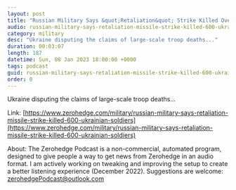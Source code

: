 ```yaml
---
layout: post
title: "Russian Military Says &quot;Retaliation&quot; Strike Killed Over 600 Ukrainian Soldiers"
audio: russian-military-says-retaliation-missile-strike-killed-600-ukrainian-soldiers-0
category: military
desc: "Ukraine disputing the claims of large-scale troop deaths..."
duration: 00:03:07
length: 187
datetime: Sun, 08 Jan 2023 18:00:00 +0000
tags: podcast
guid: russian-military-says-retaliation-missile-strike-killed-600-ukrainian-soldiers-0
order: 0
---
```

Ukraine disputing the claims of large-scale troop deaths...

Link: [https://www.zerohedge.com/military/russian-military-says-retaliation-missile-strike-killed-600-ukrainian-soldiers](https://www.zerohedge.com/military/russian-military-says-retaliation-missile-strike-killed-600-ukrainian-soldiers)

About: The Zerohedge Podcast is a non-commercial, automated program, designed to give people a way to get news from Zerohedge in an audio format.  I am actively working on tweaking and improving the setup to create a better listening experience (December 2022).  Suggestions are welcome: [zerohedgePodcast@outlook.com](mailto:zerohedgePodcast@outlook.com)